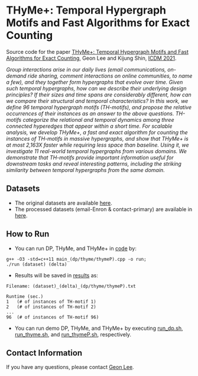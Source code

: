 # THyMe+: Temporal Hypergraph Motifs and Fast Algorithms for Exact Counting
Source code for the paper [THyMe+: Temporal Hypergraph Motifs and Fast Algorithms for Exact Counting](https://github.com/geonlee0325/THyMe), Geon Lee and Kijung Shin, [ICDM 2021](https://icdm2021.auckland.ac.nz/).

*Group interactions arise in our daily lives (email communications,  on-demand ride sharing, comment interactions on online communities, to name a few), and they together form hypergraphs that evolve over time. Given such temporal hypergraphs, how can we describe their underlying design principles? If their sizes and time spans are considerably different, how can we compare their structural and temporal characteristics?*
*In this work, we define 96 *temporal hypergraph motifs* (TH-motifs), and propose the relative occurrences of their instances as an answer to the above questions. TH-motifs categorize the relational and temporal dynamics among three connected hyperedges that appear within a short time. For scalable analysis, we develop THyMe+, a fast and exact algorithm for counting the instances of TH-motifs in massive hypergraphs, and show that THyMe+ is at most *2,163X* *faster* while requiring less space than baseline. Using it, we investigate 11 real-world temporal hypergraphs from various domains. We demonstrate that TH-motifs provide important information useful for downstream tasks and reveal interesting patterns, including the striking similarity between temporal hypergraphs from the same domain.*

## Datasets
* The original datasets are available [here](https://www.cs.cornell.edu/~arb/data/).
* The processed datasets (email-Enron & contact-primary) are available in [here](https://github.com/geonlee0325/THyMe/tree/main/data).

## How to Run
* You can run DP, THyMe, and THyMe+ in [code](https://github.com/geonlee0325/THyMe/tree/main/code) by:
```
g++ -O3 -std=c++11 main_(dp/thyme/thymeP).cpp -o run;
./run (dataset) (delta)
```
* Results will be saved in [results](https://github.com/geonlee0325/THyMe/tree/main/results) as:
```
Filename: (dataset)_(delta)_(dp/thyme/thymeP).txt

Runtime (sec.)
1   (# of instances of TH-motif 1)
2   (# of instances of TH-motif 2)
...
96  (# of instances of TH-motif 96)
```
* You can run demo DP, THyMe, and THyMe+ by executing [run_dp.sh](https://github.com/geonlee0325/THyMe/blob/main/code/run_dp.sh), [run_thyme.sh](https://github.com/geonlee0325/THyMe/blob/main/code/run_thyme.sh), and [run_thymeP.sh](https://github.com/geonlee0325/THyMe/blob/main/code/run_thymeP.sh), respectively.

## Contact Information
If you have any questions, please contact [Geon Lee](https://geonlee0325.github.io/).

